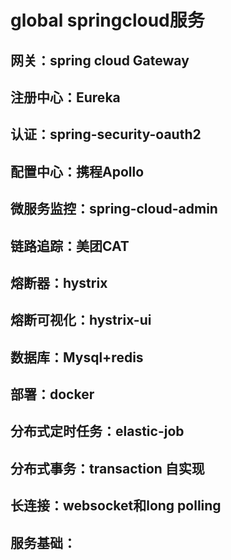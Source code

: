# global springcloud服务
## 网关：spring cloud Gateway
## 注册中心：Eureka
## 认证：spring-security-oauth2
## 配置中心：携程Apollo
## 微服务监控：spring-cloud-admin
## 链路追踪：美团CAT
## 熔断器：hystrix
## 熔断可视化：hystrix-ui
## 数据库：Mysql+redis
## 部署：docker
## 分布式定时任务：elastic-job
## 分布式事务：transaction 自实现
## 长连接：websocket和long polling
## 服务基础：
